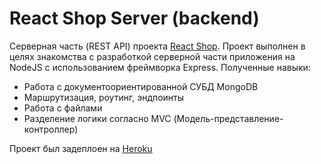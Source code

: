 # React Shop Server (backend)

Серверная часть (REST API) проекта [React Shop](https://github.com/Pro100CaHya/react-shop). Проект выполнен в целях знакомства с разработкой серверной части приложения на NodeJS с использованием фреймворка Express. Полученные навыки:

- Работа с документоориентированной СУБД MongoDB
- Маршрутизация, роутинг, эндпоинты
- Работа с файлами
- Разделение логики согласно MVC (Модель-представление-контроллер)

Проект был задеплоен на [Heroku](https://pro100cahya-react-shop-server.herokuapp.com/)
